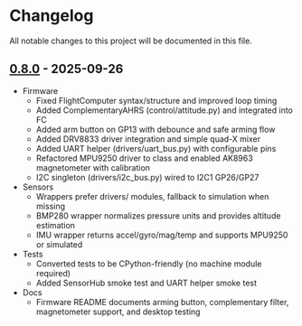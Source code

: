 # Changelog

All notable changes to this project will be documented in this file.

## [0.8.0] - 2025-09-26

- Firmware
  - Fixed FlightComputer syntax/structure and improved loop timing
  - Added ComplementaryAHRS (control/attitude.py) and integrated into FC
  - Added arm button on GP13 with debounce and safe arming flow
  - Added DRV8833 driver integration and simple quad-X mixer
  - Added UART helper (drivers/uart_bus.py) with configurable pins
  - Refactored MPU9250 driver to class and enabled AK8963 magnetometer with calibration
  - I2C singleton (drivers/i2c_bus.py) wired to I2C1 GP26/GP27
- Sensors
  - Wrappers prefer drivers/ modules, fallback to simulation when missing
  - BMP280 wrapper normalizes pressure units and provides altitude estimation
  - IMU wrapper returns accel/gyro/mag/temp and supports MPU9250 or simulated
- Tests
  - Converted tests to be CPython-friendly (no machine module required)
  - Added SensorHub smoke test and UART helper smoke test
- Docs
  - Firmware README documents arming button, complementary filter, magnetometer support, and desktop testing

[0.8.0]: https://github.com/pete529/PICO_Drone_Mk1/releases/tag/v0.8.0